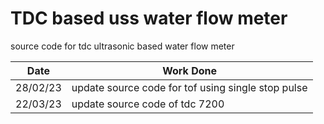 # TDC based uss water flow meter
source code for tdc ultrasonic based water flow meter



|     Date      |   Work Done                                          |
| ------------- | ---------------------------------------------------- |
|   28/02/23    | update source code for tof using single stop pulse   |
|  22/03/23     |  update source code of tdc 7200                      |
